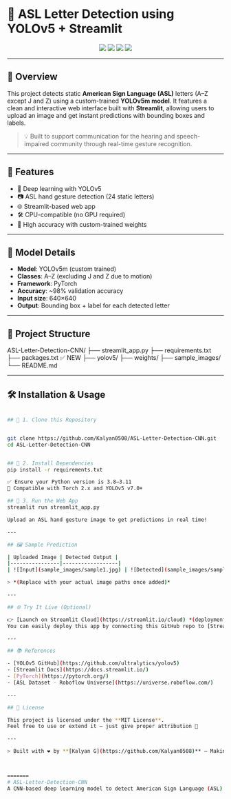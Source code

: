 # 🤟 ASL Letter Detection using YOLOv5 + Streamlit

<div align="center">
  <img src="https://img.shields.io/github/languages/top/Kalyan0508/ASL-Letter-Detection-CNN" />
  <img src="https://img.shields.io/github/last-commit/Kalyan0508/ASL-Letter-Detection-CNN" />
  <img src="https://img.shields.io/badge/Model-YOLOv5m-blue" />
  <img src="https://img.shields.io/badge/Framework-Streamlit-orange" />
</div>

---

## 📌 Overview

This project detects static **American Sign Language (ASL)** letters (A–Z except J and Z) using a custom-trained **YOLOv5m model**. It features a clean and interactive web interface built with **Streamlit**, allowing users to upload an image and get instant predictions with bounding boxes and labels.

> 💡 Built to support communication for the hearing and speech-impaired community through real-time gesture recognition.

---

## 🚀 Features

- 🧠 Deep learning with YOLOv5
- 📷 ASL hand gesture detection (24 static letters)
- 🌐 Streamlit-based web app
- 🛠️ CPU-compatible (no GPU required)
- 🎯 High accuracy with custom-trained weights

---

## 🧠 Model Details

- **Model**: YOLOv5m (custom trained)
- **Classes**: A–Z (excluding J and Z due to motion)
- **Framework**: PyTorch
- **Accuracy**: ~98% validation accuracy
- **Input size**: 640×640
- **Output**: Bounding box + label for each detected letter

---

## 📁 Project Structure


ASL-Letter-Detection-CNN/
├── streamlit_app.py
├── requirements.txt
├── packages.txt       ✅ NEW
├── yolov5/
├── weights/
├── sample_images/
└── README.md


---

## 🛠️ Installation & Usage

```bash

## 🔧 1. Clone this Repository


git clone https://github.com/Kalyan0508/ASL-Letter-Detection-CNN.git
cd ASL-Letter-Detection-CNN


## 🧪 2. Install Dependencies
pip install -r requirements.txt

✅ Ensure your Python version is 3.8–3.11
🧠 Compatible with Torch 2.x and YOLOv5 v7.0+

## 🚀 3. Run the Web App
streamlit run streamlit_app.py

Upload an ASL hand gesture image to get predictions in real time!

---

## 🖼️ Sample Prediction

| Uploaded Image | Detected Output |
|----------------|------------------|
| ![Input](sample_images/sample1.jpg) | ![Detected](sample_images/sample1_result.jpg) |

> *(Replace with your actual image paths once added)*

---

## 🌐 Try It Live (Optional)

👉 [Launch on Streamlit Cloud](https://streamlit.io/cloud) *(deployment:https://asl-letter-detection-cnn-kalyanram.streamlit.app/)*  
You can easily deploy this app by connecting this GitHub repo to [Streamlit Cloud](https://streamlit.io/cloud)

---

## 📚 References

- [YOLOv5 GitHub](https://github.com/ultralytics/yolov5)
- [Streamlit Docs](https://docs.streamlit.io/)
- [PyTorch](https://pytorch.org/)
- [ASL Dataset - Roboflow Universe](https://universe.roboflow.com/)

---

## 📜 License

This project is licensed under the **MIT License**.  
Feel free to use or extend it — just give proper attribution 💙

---

> Built with ❤️ by **[Kalyan G](https://github.com/Kalyan0508)** — Making AI accessible and inclusive.



=======
# ASL-Letter-Detection-CNN
A CNN-based deep learning model to detect American Sign Language (ASL) letters from hand gesture images.
